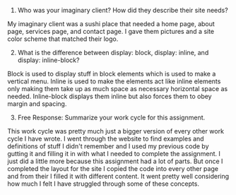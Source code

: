 1. Who was your imaginary client? How did they describe their site needs?

My imaginary client was a sushi place that needed a home page, about page, services page, and contact
page. I gave them pictures and a site color scheme that matched their logo.


2. What is the difference between display: block, display: inline, and display: inline-block?

Block is used to display stuff in block elements which is used to make a vertical menu. Inline is used to make the
elements act like inline elements only making them take up as much space as necessary horizontal space as needed.
Inline-block displays them inline but also forces them to obey margin and spacing.

3. Free Response: Summarize your work cycle for this assignment.

This work cycle was pretty much just a bigger version of every other work cycle I have wrote.
I went through the website to find examples and definitions of stuff I didn't remember and I
used my previous code by gutting it and filling it in with what I needed to complete the
assignment. I just did a little more because this assignment had a lot of parts. But once I
completed the layout for the site I copied the code into every other page and from their
I filled it with different content. It went pretty well considering how much I felt I have struggled
through some of these concepts.
